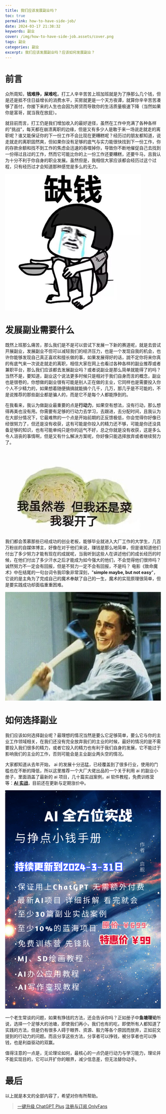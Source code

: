 ```yaml
---
title: 我们应该发展副业吗？
toc: true
permalink: how-to-have-side-job/
date: 2024-03-17 21:38:32
keywords: 副业
cover: /img/how-to-have-side-job.assets/cover.png
tags: 副业
categories: 副业
excerpt: 我们应该发展副业吗？应该如何发展副业？
---
```


# 前言
众所周知，**钱难挣，屎难吃**，打工人辛辛苦苦上班加班就是为了挣那么几个钱，但是还是抵不住日益增长的消费水平，买房就更是一个天方夜谭，就算你辛辛苦苦凑够了首付，你接下来的人生也会因为房贷而导致你的生活质量极速下降（当然如果你是富哥，就当我在放屁）。

就目前而言，打工仍是我们增加收入的最好途径，虽然在工作中充满了各种各样的"挑战"，每天都在崩溃离职的边缘，但是又有多少人是敢于来一场说走就走的离职呢？谁又能保证你的下一份工作不会比现在更糟糕呢？经历过的朋友都知道，说走就走的离职固然爽，但如果你没有足够的底气与实力能很快找到下一份工作，你的存款余额和找不到工作的焦虑会迅速的吞噬掉你，导致你不断地催促自己去找到一份得过且过的工作，然而它可能比你的上一份工作还要糟糕，还要牛马，且我认为十分不利于你自身的职业发展。虽然但是，我相信大家应该都会经历过这个过程，只有经历过才会知道那种感觉是多么的无力。

![](/img/how-to-have-side-job.assets/1.png)

# 发展副业需要什么
既然上班那么痛苦，那么我们是不是可以尝试下发展一下新的赛道呢，就是去尝试开展副业，发展副业不但可以减轻我们的经济压力，也是一个发现自我的机会，也许你能够发现自己真正喜欢和擅长做的事，如果发展得好的话，說不定你将来你真的有底气来一次说走就走的离职，相信大家在网上也看过各种各样的副业推荐或者兼职平台，那么我们应该都去发展副业吗？或者说副业是那么简单就能得了的吗？当然不是，要知道，副业这个说法更多时候只是相对于我们自身而言的概念，副业也是很卷的，你想做的副业很有可能是别人正在做的主业，它同样也是需要投入你个人不少精力的，如果想着随便搞搞就能搞个几千，几万，那几乎是不可能的，不是说推荐的那些副业都是骗人的，而是它不是每个人都能挣到的。 

在我看来，我认为做副业最重要的点是**行动力**，如果空有想法，没有行动，那么想得再美也没有用。你需要有足够的行动力去学习，去跟进，去分配时间，且我认为在大部分情况下，它最难熬的一个点是开始前期的正反馈极低，你会觉得你好像已经很努力了，但还是没有收获，这有可能是你投入的精力还不够，可能是你还没具备足够的知识，也有可能单纯只是你的运气不好，总之你就是没有收获，这是多么令人沮丧的事情啊，但是又有什么解决方案呢，你好像只能选择放弃或者继续努力了。

![](/img/how-to-have-side-job.assets/2.png)

我们都会羡慕那些已经成功的创业老板，能够毕业就进入大厂工作的大学生，几百万粉丝的自媒体博主，好像在对于他们来说，赚钱是那么地简单，但是谁知道他们付出了多少努力才能有现在的成就呢，当我听到这些人在讲述他们的成长经历的时候，在他们付出了多少汗水之后才能成为如今强大的他们，不会觉得他们很帅吗？诚然努力不一定会有回报，但是不努力一定不会有回报，不是吗？
电影《致命魔术》中在结尾的一句台词令我印象非常深刻，"**simple maybe, but not easy**"，它说的是主角为了完成自己的魔术奉献了自己的一生，魔术的实现原理很简单，但是要实践成功却面临重重困难。

![](/img/how-to-have-side-job.assets/3.png)

# 如何选择副业
我们应该如何选择副业呢？最理想的情况当然是要么它足够简单，要么它与你的主业工作领域相关，在我们还没有完全放弃我们的主业的时候，最好的情况的是不需要投入我们很多的精力，或者它投入的精力也有利于我们自身的发展，它不能过于影响我们的主业的工作，否则可能会是主业副业两头空的情况。

大家都知道从去年开始， ai 的发展十分迅猛，已经覆盖到了很多行业，使用的门槛也在不断的降低，所以这里推荐一个大厂大佬出品的一个关于利用 ai 的副业小册子，里面涵盖了最新的 ai 项目，几十篇实战案例，ai 软件教程，免费训练营等：[**AI 实战**](http://www.yibencezi.com/notes/253200?affiliate_id=1376)，目前还在更新与定期涨价中。

![](/img/how-to-have-side-job.assets/4.png)

一个老生常谈的问题，如果有挣钱的方法，还会告诉你吗？正如册子中**鱼塘理论**所说，选择一个足够大的池塘，即使我们再小，我们也有的吃，即使所有人都知道了实践的方法，但是仍有很多人碍于眼界、资源、毅力等各个原因而放弃，正如前文提到的行动力的问题。而且分享这些方法，分享者可以挣钱，被分享者也可以挣钱，也是利益驱动的双赢。

值得注意的一点是，无论理论如何，最核心的一点仍是行动力与学习能力，理论并不能实现目的，它可以开扩你的眼界，减少信息差，但无法替你动手。

# 最后
以上就是本文的全部内容了，希望对你有所帮助。

> [一键升级 ChatGPT Plus](/upgrude-chatgpt-plus-2024/)
> [注册与订阅 OnlyFans](/how-to-useonlyfans/)